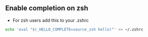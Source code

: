 Enable completion on zsh
------------------------
- For zsh users add this to your .zshrc
```zsh
echo 'eval "$(_HELLO_COMPLETE=source_zsh hello)"' >> ~/.zshrc
```
